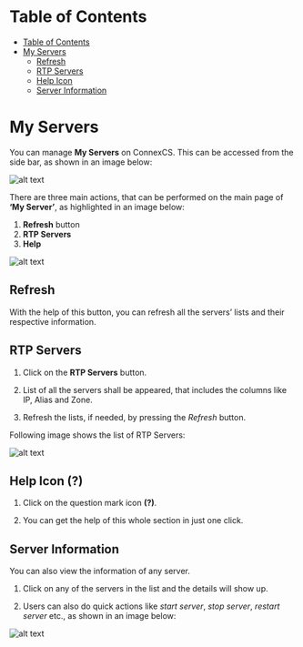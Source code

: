 # Table of Contents

* [Table of Contents](#table-of-contents)
* [My Servers](#my-servers)
    * [Refresh](#refresh)
    * [RTP Servers](#rtp-servers)
    * [Help Icon](#help-icon)
    * [Server Information](#server-information)


# My Servers

You can manage **My Servers** on ConnexCS. This can be accessed from the side bar, as shown in an image below:

![alt text][server-img-1]

There are three main actions, that can be performed on the main page of **‘My Server’**, as highlighted in an image below:

 1. **Refresh**  button
 2. **RTP Servers**
 3. **Help**

![alt text][server-img-3] 

## Refresh

With the help of this button, you can refresh all the servers’ lists and their respective information. 

## RTP Servers

1. Click on the **RTP Servers** button.

2. List of all the servers shall be appeared, that includes the columns like IP, Alias and Zone.

3. Refresh the lists, if needed, by pressing the *Refresh* button.

Following image shows the list of RTP Servers:

![alt text][server-img-3]

## Help Icon **(?)**

1. Click on the question mark icon **(?)**.

2. You can get the help of this whole section in just one click.

## Server Information

You can also view the information of any server.

1. Click on any of the servers in the list and the details will show up. 

2. Users can also do quick actions like *start server*, *stop server*, *restart server* etc., as shown in an image below:

![alt text][server-img-4]

[server-img-1]: https://raw.githubusercontent.com/digipigeon/connexcs-user-docs/master/img/server-img-1.png "server-img-1"
[server-img-2]: https://raw.githubusercontent.com/digipigeon/connexcs-user-docs/master/img/server-img-2.png "server-img-2"
[server-img-3]: https://raw.githubusercontent.com/digipigeon/connexcs-user-docs/master/img/server-img-3.png "server-img-3"
[server-img-4]: https://raw.githubusercontent.com/digipigeon/connexcs-user-docs/master/img/server-img-4.png "server-img-4"

